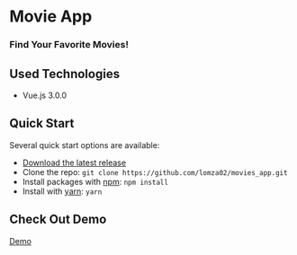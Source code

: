 # Movie App
### Find Your Favorite Movies!
## Used Technologies

- Vue.js 3.0.0

## Quick Start

Several quick start options are available:

- [Download the latest release](https://github.com/lomza02/movies_app/archive/refs/heads/main.zip)
- Clone the repo: `git clone https://github.com/lomza02/movies_app.git`
- Install packages with [npm](https://www.npmjs.com/): `npm install`
- Install with [yarn](https://yarnpkg.com/): `yarn`

## Check Out Demo

[Demo](https://jolly-joliot-5c83c1.netlify.app/)
